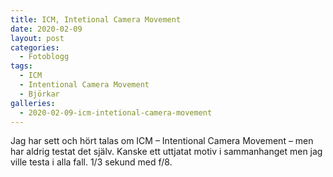 ```yaml
---
title: ICM, Intetional Camera Movement
date: 2020-02-09
layout: post
categories:
  - Fotoblogg
tags:
  - ICM
  - Intentional Camera Movement
  - Björkar
galleries:
  - 2020-02-09-icm-intetional-camera-movement
---
```


Jag har sett och hört talas om ICM – Intentional Camera Movement – men har aldrig testat det själv. Kanske ett uttjatat motiv i sammanhanget men jag ville testa i alla fall. 1/3 sekund med f/8. 
